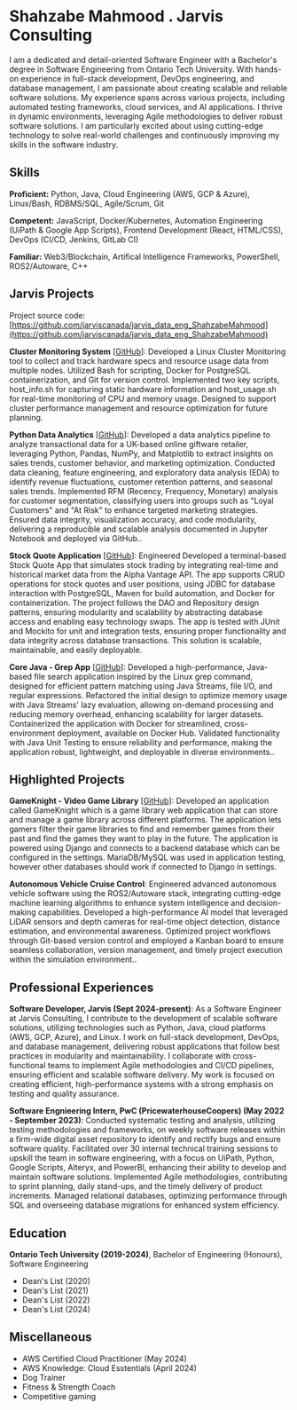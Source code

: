 # Shahzabe Mahmood . Jarvis Consulting

I am a dedicated and detail-oriented Software Engineer with a Bachelor's degree in Software Engineering from Ontario Tech University. With hands-on experience in full-stack development, DevOps engineering, and database management, I am passionate about creating scalable and reliable software solutions. My experience spans across various projects, including automated testing frameworks, cloud services, and AI applications. I thrive in dynamic environments, leveraging Agile methodologies to deliver robust software solutions. I am particularly excited about using cutting-edge technology to solve real-world challenges and continuously improving my skills in the software industry.


## Skills

**Proficient:** Python, Java, Cloud Engineering (AWS, GCP & Azure), Linux/Bash, RDBMS/SQL, Agile/Scrum, Git

**Competent:** JavaScript, Docker/Kubernetes, Automation Engineering (UiPath & Google App Scripts), Frontend Development (React, HTML/CSS), DevOps (CI/CD, Jenkins, GitLab CI)

**Familiar:** Web3/Blockchain, Artifical Intelligence Frameworks, PowerShell, ROS2/Autoware, C++

## Jarvis Projects

Project source code: [https://github.com/jarviscanada/jarvis_data_eng_ShahzabeMahmood](https://github.com/jarviscanada/jarvis_data_eng_ShahzabeMahmood)


**Cluster Monitoring System** [[GitHub](https://github.com/jarviscanada/jarvis_data_eng_ShahzabeMahmood/tree/masterhttps://github.com/jarviscanada/jarvis_data_eng_ShahzabeMahmood/tree/master/linux_sql)]: Developed a Linux Cluster Monitoring tool to collect and track hardware specs and resource usage data from multiple nodes. Utilized Bash for scripting, Docker for PostgreSQL containerization, and Git for version control. Implemented two key scripts, host_info.sh for capturing static hardware information and host_usage.sh for real-time monitoring of CPU and memory usage. Designed to support cluster performance management and resource optimization for future planning.

**Python Data Analytics** [[GitHub](https://github.com/jarviscanada/jarvis_data_eng_ShahzabeMahmood/tree/masterhttps://github.com/jarviscanada/jarvis_data_eng_ShahzabeMahmood/tree/develop/python_data_analytics)]: Developed a data analytics pipeline to analyze transactional data for a UK-based online giftware retailer, leveraging Python, Pandas, NumPy, and Matplotlib to extract insights on sales trends, customer behavior, and marketing optimization. Conducted data cleaning, feature engineering, and exploratory data analysis (EDA) to identify revenue fluctuations, customer retention patterns, and seasonal sales trends. Implemented RFM (Recency, Frequency, Monetary) analysis for customer segmentation, classifying users into groups such as "Loyal Customers" and "At Risk" to enhance targeted marketing strategies. Ensured data integrity, visualization accuracy, and code modularity, delivering a reproducible and scalable analysis documented in Jupyter Notebook and deployed via GitHub..

**Stock Quote Application** [[GitHub](https://github.com/jarviscanada/jarvis_data_eng_ShahzabeMahmood/tree/masterhttps://github.com/jarviscanada/jarvis_data_eng_ShahzabeMahmood/tree/develop/core_java/JDBC)]: Engineered Developed a terminal-based Stock Quote App that simulates stock trading by integrating real-time and historical market data from the Alpha Vantage API. The app supports CRUD operations for stock quotes and user positions, using JDBC for database interaction with PostgreSQL, Maven for build automation, and Docker for containerization. The project follows the DAO and Repository design patterns, ensuring modularity and scalability by abstracting database access and enabling easy technology swaps. The app is tested with JUnit and Mockito for unit and integration tests, ensuring proper functionality and data integrity across database transactions. This solution is scalable, maintainable, and easily deployable.

**Core Java - Grep App** [[GitHub](https://github.com/jarviscanada/jarvis_data_eng_ShahzabeMahmood/tree/masterhttps://github.com/jarviscanada/jarvis_data_eng_ShahzabeMahmood/tree/develop/core_java/grep)]: Developed a high-performance, Java-based file search application inspired by the Linux grep command, designed for efficient pattern matching using Java Streams, file I/O, and regular expressions. Refactored the initial design to optimize memory usage with Java Streams' lazy evaluation, allowing on-demand processing and reducing memory overhead, enhancing scalability for larger datasets. Containerized the application with Docker for streamlined, cross-environment deployment, available on Docker Hub. Validated functionality with Java Unit Testing to ensure reliability and performance, making the application robust, lightweight, and deployable in diverse environments..


## Highlighted Projects
**GameKnight - Video Game Library** [[GitHub](https://github.com/ShahzabeM/GameKnight)]: Developed an application called GameKnight which is a game library web application that can store and manage a game library across different platforms. The application lets gamers filter their game libraries to find and remember games from their past and find the games they want to play in the future. The application is powered using Django and connects to a backend database which can be configured in the settings. MariaDB/MySQL was used in application testing, however other databases should work if connected to Django in settings.

**Autonomous Vehicle Cruise Control**: Engineered advanced autonomous vehicle software using the ROS2/Autoware stack, integrating cutting-edge machine learning algorithms to enhance system intelligence and decision-making capabilities. Developed a high-performance AI model that leveraged LiDAR sensors and depth cameras for real-time object detection, distance estimation, and environmental awareness. Optimized project workflows through Git-based version control and employed a Kanban board to ensure seamless collaboration, version management, and timely project execution within the simulation environment..


## Professional Experiences

**Software Developer, Jarvis (Sept 2024-present)**: As a Software Engineer at Jarvis Consulting, I contribute to the development of scalable software solutions, utilizing technologies such as Python, Java, cloud platforms (AWS, GCP, Azure), and Linux. I work on full-stack development, DevOps, and database management, delivering robust applications that follow best practices in modularity and maintainability. I collaborate with cross-functional teams to implement Agile methodologies and CI/CD pipelines, ensuring efficient and scalable software delivery. My work is focused on creating efficient, high-performance systems with a strong emphasis on testing and quality assurance.

**Software Engnieering Intern, PwC (PricewaterhouseCoopers) (May 2022 - September 2023)**: Conducted systematic testing and analysis, utilizing testing methodologies and frameworks, on weekly software releases within a firm-wide digital asset repository to identify and rectify bugs and ensure software quality. Facilitated over 30 internal technical training sessions to upskill the team in software engineering, with a focus on UiPath, Python, Google Scripts, Alteryx, and PowerBI, enhancing their ability to develop and maintain software solutions. Implemented Agile methodologies, contributing to sprint planning, daily stand-ups, and the timely delivery of product increments. Managed relational databases, optimizing performance through SQL and overseeing database migrations for enhanced system efficiency.


## Education
**Ontario Tech University (2019-2024)**, Bachelor of Engineering (Honours), Software Engineering
- Dean's List (2020)
- Dean's List (2021)
- Dean's List (2022)
- Dean's List (2024)


## Miscellaneous
- AWS Certified Cloud Practitioner (May 2024)
- AWS Knowledge: Cloud Esstentials (April 2024)
- Dog Trainer
- Fitness & Strength Coach
- Competitive gaming
